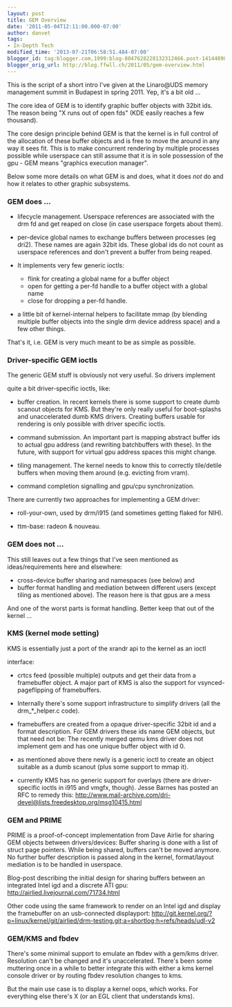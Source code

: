 ```yaml
---
layout: post
title: GEM Overview
date: '2011-05-04T12:11:00.000-07:00'
author: danvet
tags:
- In-Depth Tech
modified_time: '2013-07-21T06:58:51.484-07:00'
blogger_id: tag:blogger.com,1999:blog-8047628228132312466.post-1414489045975317504
blogger_orig_url: http://blog.ffwll.ch/2011/05/gem-overview.html
---
```


This is the script of a short intro I've given at the Linaro@UDS memory
management summit in Budapest in spring 2011. Yep, it's a bit old ...

<a name='more'></a>

The core idea of GEM is to identify graphic buffer objects with 32bit ids. The
reason being "X runs out of open fds" (KDE easily reaches a few thousand).

The core design principle behind GEM is that the kernel is in full control of
the allocation of these buffer objects and is free to move the around in any way
it sees fit. This is to make concurrent rendering by multiple processes possible
while userspace can still assume that it is in sole possession of the gpu - GEM
means "graphics execution manager".

Below some more details on what GEM is and does, what it does _not_ do and how
it relates to other graphic subsystems.

### GEM does ...

- lifecycle management. Userspace references are associated with the drm fd and
  get reaped on close (in case userspace forgets about them).

- per-device global names to exchange buffers between processes (eg dri2). These
  names are again 32bit ids. These global ids do not count as userspace
  references and don't prevent a buffer from being reaped.

- It implements very few generic ioctls:
  - flink for creating a global name for a buffer object
  - open for getting a per-fd handle to a buffer object with a global name
  - close for dropping a per-fd handle.


- a little bit of kernel-internal helpers to facilitate mmap (by blending
  multiple buffer objects into the single drm device address space) and a few
  other things.

That's it, i.e. GEM is very much meant to be as simple as possible.

### Driver-specific GEM ioctls

The generic GEM stuff is obviously not very useful. So drivers implement

quite a bit driver-specific ioctls, like:

- buffer creation. In recent kernels there is some support to create dumb
  scanout objects for KMS. But they're only really useful for boot-splashs and
  unaccelerated dumb KMS drivers. Creating buffers usable for rendering is only
  possible with driver specific ioctls.

- command submission. An important part is mapping abstract buffer ids to actual
  gpu address (and rewriting batchbuffers with these). In the future,  with
  support for virtual gpu address spaces this might change.

- tiling management. The kernel needs to know this to correctly tile/detile
  buffers when moving them around (e.g. evicting from vram).

- command completion signalling and gpu/cpu synchronization.

There are currently two approaches for implementing a GEM driver:

- roll-your-own, used by drm/i915 (and sometimes getting flaked for NIH).

- ttm-base: radeon &amp; nouveau.

### GEM does not ...

This still leaves out a few things that I've seen mentioned as
ideas/requirements here and elsewhere:

- cross-device buffer sharing and namespaces (see below) and
- buffer format handling and mediation between different users (except
  tiling as mentioned above). The reason here is that gpus are a mess

And one of the worst parts is format handling. Better keep that out
of the kernel ...


### KMS (kernel mode setting)

KMS is essentially just a port of the xrandr api to the kernel as an ioctl

interface:

- crtcs feed (possible multiple) outputs and get their data from a framebuffer
  object. A major part of KMS is also the support for vsynced-pageflipping of
  framebuffers.

- Internally there's some support infrastructure to simplify drivers (all the
  drm_*_helper.c code).

- framebuffers are created from a opaque driver-specific 32bit id and a format
  description. For GEM drivers these ids name GEM objects, but that need not be:
  The recently merged qemu kms driver does not implement  gem and has one unique
  buffer object with id 0.

- as mentioned above there newly is a generic ioctl to create an object suitable
  as a dumb scanout (plus some support to mmap it).

- currently KMS has no generic support for overlays (there are driver-specific ioctls in i915 and vmgfx, though). Jesse Barnes has posted an RFC to remedy this: <a href="http://www.mail-archive.com/dri-devel@lists.freedesktop.org/msg10415.html">http://www.mail-archive.com/dri-devel@lists.freedesktop.org/msg10415.html</a>

### GEM and PRIME

PRIME is a proof-of-concept implementation from Dave Airlie for sharing GEM
objects between drivers/devices: Buffer sharing is done with a list of struct
page pointers. While being shared, buffers can't be moved anymore.  No further
buffer description is passed along in the kernel, format/layout mediation is to
be handled in userspace.

Blog-post describing the initial design for sharing buffers between an
integrated Intel igd and a discrete ATI gpu: <a
href="http://airlied.livejournal.com/71734.html">http://airlied.livejournal.com/71734.html</a> 

Other code using the same framework to render on an Intel igd and display the
framebuffer on an usb-connected displayport: <a
href="http://git.kernel.org/?p=linux/kernel/git/airlied/drm-testing.git;a=shortlog;h=refs/heads/udl-v2">http://git.kernel.org/?p=linux/kernel/git/airlied/drm-testing.git;a=shortlog;h=refs/heads/udl-v2</a>

### GEM/KMS and fbdev

There's some minimal support to emulate an fbdev with a gem/kms driver.
Resolution can't be changed and it's unaccelerated. There's been some muttering
once in a while to better integrate this with either a kms kernel console driver
or by routing fbdev resolution changes to kms.

But the main use case is to display a kernel oops, which works. For everything
else there's X (or an EGL client that understands kms).
